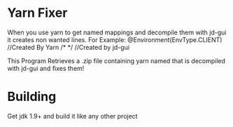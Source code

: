 # Yarn Fixer

When you use yarn to get named mappings and decompile them with jd-gui it creates non wanted lines. For Example:
@Environment(EnvType.CLIENT) //Created By Yarn
/*      */  //Created by jd-gui

This Program Retrieves a .zip file containing yarn named that is decompiled with jd-gui and fixes them!

# Building
Get jdk 1.9+ and build it like any other project

